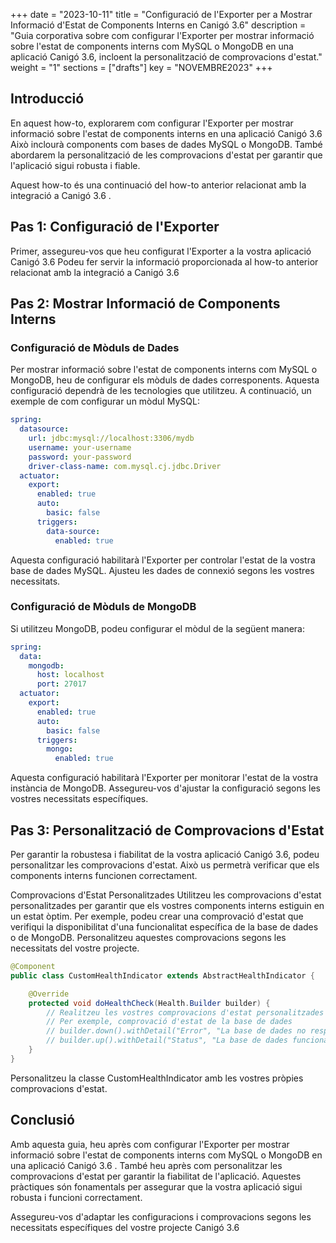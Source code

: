 +++
date         = "2023-10-11"
title        = "Configuració de l'Exporter per a Mostrar Informació d'Estat de Components Interns en Canigó 3.6"
description  = "Guia corporativa sobre com configurar l'Exporter per mostrar informació sobre l'estat de components interns com MySQL o MongoDB en una aplicació Canigó 3.6, incloent la personalització de comprovacions d'estat."
weight      = "1"
sections    = ["drafts"]
key          = "NOVEMBRE2023"
+++

## Introducció

En aquest how-to, explorarem com configurar l'Exporter per mostrar informació sobre l'estat de components interns en una aplicació Canigó 3.6 Això inclourà components com bases de dades MySQL o MongoDB. També abordarem la personalització de les comprovacions d'estat per garantir que l'aplicació sigui robusta i fiable.

Aquest how-to és una continuació del how-to anterior relacionat amb la integració a Canigó 3.6 .

## Pas 1: Configuració de l'Exporter

Primer, assegureu-vos que heu configurat l'Exporter a la vostra aplicació Canigó 3.6 Podeu fer servir la informació proporcionada al how-to anterior relacionat amb la integració a Canigó 3.6

## Pas 2: Mostrar Informació de Components Interns

### Configuració de Mòduls de Dades

Per mostrar informació sobre l'estat de components interns com MySQL o MongoDB, heu de configurar els mòduls de dades corresponents. Aquesta configuració dependrà de les tecnologies que utilitzeu. A continuació, un exemple de com configurar un mòdul MySQL:

```yaml
spring:
  datasource:
    url: jdbc:mysql://localhost:3306/mydb
    username: your-username
    password: your-password
    driver-class-name: com.mysql.cj.jdbc.Driver
  actuator:
    export:
      enabled: true
      auto:
        basic: false
      triggers:
        data-source:
          enabled: true
```
Aquesta configuració habilitarà l'Exporter per controlar l'estat de la vostra base de dades MySQL. Ajusteu les dades de connexió segons les vostres necessitats.

### Configuració de Mòduls de MongoDB
Si utilitzeu MongoDB, podeu configurar el mòdul de la següent manera:
```yaml
spring:
  data:
    mongodb:
      host: localhost
      port: 27017
  actuator:
    export:
      enabled: true
      auto:
        basic: false
      triggers:
        mongo:
          enabled: true

```
Aquesta configuració habilitarà l'Exporter per monitorar l'estat de la vostra instància de MongoDB. Assegureu-vos d'ajustar la configuració segons les vostres necessitats específiques.

## Pas 3: Personalització de Comprovacions d'Estat
Per garantir la robustesa i fiabilitat de la vostra aplicació Canigó 3.6, podeu personalitzar les comprovacions d'estat. Això us permetrà verificar que els components interns funcionen correctament.

Comprovacions d'Estat Personalitzades
Utilitzeu les comprovacions d'estat personalitzades per garantir que els vostres components interns estiguin en un estat òptim. Per exemple, podeu crear una comprovació d'estat que verifiqui la disponibilitat d'una funcionalitat específica de la base de dades o de MongoDB. Personalitzeu aquestes comprovacions segons les necessitats del vostre projecte.

```java
@Component
public class CustomHealthIndicator extends AbstractHealthIndicator {

    @Override
    protected void doHealthCheck(Health.Builder builder) {
        // Realitzeu les vostres comprovacions d'estat personalitzades aquí
        // Per exemple, comprovació d'estat de la base de dades
        // builder.down().withDetail("Error", "La base de dades no respon");
        // builder.up().withDetail("Status", "La base de dades funciona correctament");
    }
}
```
Personalitzeu la classe CustomHealthIndicator amb les vostres pròpies comprovacions d'estat.

## Conclusió
Amb aquesta guia, heu après com configurar l'Exporter per mostrar informació sobre l'estat de components interns com MySQL o MongoDB en una aplicació Canigó 3.6 . 
També heu après com personalitzar les comprovacions d'estat per garantir la fiabilitat de l'aplicació. Aquestes pràctiques són fonamentals per assegurar que la vostra aplicació sigui robusta i funcioni correctament.

Assegureu-vos d'adaptar les configuracions i comprovacions segons les necessitats específiques del vostre projecte Canigó 3.6